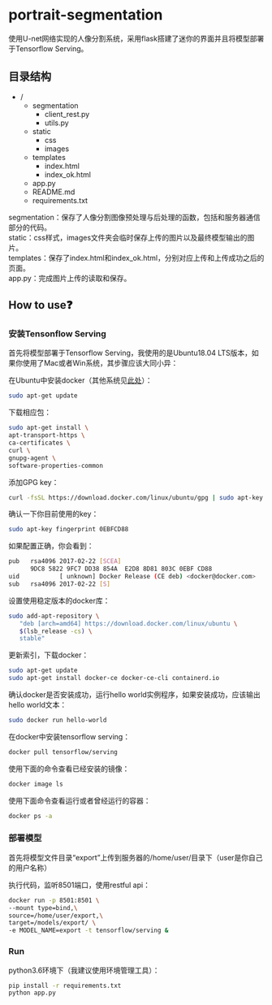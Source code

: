 # portrait-segmentation

使用U-net网络实现的人像分割系统，采用flask搭建了迷你的界面并且将模型部署于Tensorflow Serving。

## 目录结构

- /
   - segmentation
        - client_rest.py
        - utils.py
   - static
        - css
        - images
   - templates
        - index.html
        - index_ok.html
   - app.py
   - README.md
   - requirements.txt
   

segmentation：保存了人像分割图像预处理与后处理的函数，包括和服务器通信部分的代码。  
static：css样式，images文件夹会临时保存上传的图片以及最终模型输出的图片。  
templates：保存了index.html和index_ok.html，分别对应上传和上传成功之后的页面。  
app.py：完成图片上传的读取和保存。

## How to use❓

### 安装Tensonflow Serving

首先将模型部署于Tensorflow Serving，我使用的是Ubuntu18.04 LTS版本，如果你使用了Mac或者Win系统，其步骤应该大同小异：

在Ubuntu中安装docker（其他系统见[此处](https://docs.docker.com/get-docker/)）：

```bash
sudo apt-get update
```

下载相应包：

```bash
sudo apt-get install \
apt-transport-https \
ca-certificates \
curl \
gnupg-agent \
software-properties-common
```

添加GPG key：

```bash
curl -fsSL https://download.docker.com/linux/ubuntu/gpg | sudo apt-key add -
```

确认一下你目前使用的key：

```bash
sudo apt-key fingerprint 0EBFCD88
```

如果配置正确，你会看到：

```bash
pub   rsa4096 2017-02-22 [SCEA]
      9DC8 5822 9FC7 DD38 854A  E2D8 8D81 803C 0EBF CD88
uid           [ unknown] Docker Release (CE deb) <docker@docker.com>
sub   rsa4096 2017-02-22 [S]
```

设置使用稳定版本的docker库：

```bash
sudo add-apt-repository \
   "deb [arch=amd64] https://download.docker.com/linux/ubuntu \
   $(lsb_release -cs) \
   stable"
```

更新索引，下载docker：

```bash
sudo apt-get update
sudo apt-get install docker-ce docker-ce-cli containerd.io
```

确认docker是否安装成功，运行hello world实例程序，如果安装成功，应该输出hello world文本：

```bash
sudo docker run hello-world
```

在docker中安装tensorflow serving：

```bash
docker pull tensorflow/serving
```

使用下面的命令查看已经安装的镜像：

```bash
docker image ls
```

使用下面命令查看运行或者曾经运行的容器：

```bash
docker ps -a
```

### 部署模型

首先将模型文件目录“export”上传到服务器的/home/user/目录下（user是你自己的用户名称）

执行代码，监听8501端口，使用restful api：

```bash
docker run -p 8501:8501 \
--mount type=bind,\
source=/home/user/export,\
target=/models/export/ \
-e MODEL_NAME=export -t tensorflow/serving &
```

### Run

python3.6环境下（我建议使用环境管理工具）：

```bash
pip install -r requirements.txt
python app.py
```


